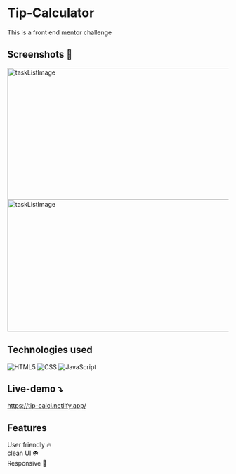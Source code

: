 # Tip-Calculator
This is a front end mentor challenge

## Screenshots 📸
<img src = "images/Screeshot (256).png" alt = "taskListImage" height = 300 width = 600>
<img src = "images/b.png" alt = "taskListImage" height = 300 width = 600>

## Technologies used 
![HTML5](https://img.shields.io/badge/html5-%23E34F26.svg?style=for-the-badge&logo=html5&logoColor=white)
![CSS](https://img.shields.io/badge/css3-blue.svg?style=for-the-badge&logo=css3&logoColor=white)
![JavaScript](https://img.shields.io/badge/javascript-%23323330.svg?style=for-the-badge&logo=javascript&logoColor=%23F7DF1E)


## Live-demo ⤵️
https://tip-calci.netlify.app/

## Features
User friendly 🔥 <br>
clean UI   ☘️ <br>
Responsive 💙
